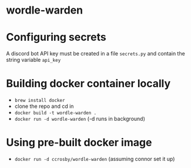 # wordle-warden
# Configuring secrets
A discord bot API key must be created in a file `secrets.py` and contain the string variable `api_key`
# Building docker container locally
- `brew install docker`
- clone the repo and cd in
- `docker build -t wordle-warden .`
- `docker run -d wordle-warden` (-d runs in background)
# Using pre-built docker image
- `docker run -d ccrosby/wordle-warden` (assuming connor set it up)
